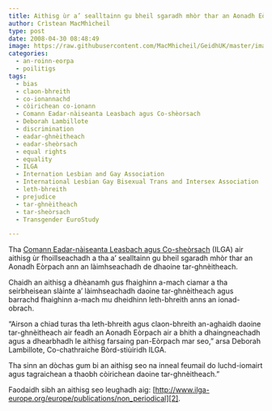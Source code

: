 ```yaml
---
title: Aithisg ùr a’ sealltainn gu bheil sgaradh mhòr thar an Aonadh Eòrpach ann an làimhseachadh de dhaoine tar-ghnèitheach
author: Crìstean MacMhìcheil
type: post
date: 2008-04-30 08:48:49
image: https://raw.githubusercontent.com/MacMhicheil/GeidhUK/master/images/2008-04-30-aithisg-ur-a-sealltainn-gu-bheil-sgaradh-mhor-thar-an-aonadh-eorpach-ann-an-laimhseachadh-de-dhaoine-tar-ghneitheach.jpg
categories:
  - an-roinn-eorpa
  - poilitigs
tags:
  - bias
  - claon-bhreith
  - co-ionannachd
  - còirichean co-ionann
  - Comann Eadar-nàiseanta Leasbach agus Co-shèorsach
  - Deborah Lambillote
  - discrimination
  - eadar-ghnèitheach
  - eadar-sheòrsach
  - equal rights
  - equality
  - ILGA
  - Internation Lesbian and Gay Association
  - International Lesbian Gay Bisexual Trans and Intersex Association
  - leth-bhreith
  - prejudice
  - tar-ghnèitheach
  - tar-sheòrsach
  - Transgender EuroStudy

---
```

Tha [Comann Eadar-nàiseanta Leasbach agus Co-sheòrsach][1] (ILGA) air aithisg ùr fhoillseachadh a tha a&#8217; sealltainn gu bheil sgaradh mhòr thar an Aonadh Eòrpach ann an làimhseachadh de dhaoine tar-ghnèitheach.

<!--more-->

Chaidh an aithisg a dhèanamh gus fhaighinn a-mach ciamar a tha seirbheisean slàinte a&#8217; làimhseachadh daoine tar-ghnèitheach agus barrachd fhaighinn a-mach mu dheidhinn leth-bhreith anns an ionad-obrach.

&#8220;Airson a chiad turas tha leth-bhreith agus claon-bhreith an-aghaidh daoine tar-ghnèitheach air feadh an Aonadh Eòrpach air a bhith a dhaingneachadh agus a dhearbhadh le aithisg farsaing pan-Eòrpach mar seo,&#8221; arsa Deborah Lambillote, Co-chathraiche Bòrd-stiùiridh ILGA.

Tha sinn an dòchas gum bi an aithisg seo na inneal feumail do luchd-iomairt agus tagraichean a thaobh còirichean daoine tar-ghnèitheach.&#8221;

Faodaidh sibh an aithisg seo leughadh aig: [http://www.ilga-europe.org/europe/publications/non_periodical][2].

 [1]: http://www.ilga.org/ "An làrach-lìn aig Comann Eadar-nàiseanta nan Leasbaich is Daoine Co-sheòrsach"
 [2]: http://www.ilga-europe.org/europe/publications/non_periodical "Transgender EuroStudy: Legal Survey and Focus on the Transgender Experience of Health Case"
